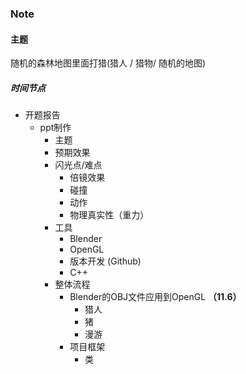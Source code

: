 ### Note

#### 主题

随机的森林地图里面打猎(猎人 / 猎物/ 随机的地图)



##### 时间节点

- 开题报告
  - ppt制作
    - 主题
    - 预期效果
    - 闪光点/难点
      - 倍镜效果
      - 碰撞
      - 动作
      - 物理真实性（重力）
    - 工具
      - Blender
      - OpenGL
      - 版本开发 (Github)
      - C++
    - 整体流程
      - Blender的OBJ文件应用到OpenGL **（11.6）**
        - 猎人
        - 猪
        - 漫游
      - 项目框架
        - 类



